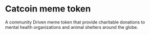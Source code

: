 # Catcoin meme token
A community Driven meme token that provide charitable donations to mental health organizations and animal shelters around the globe.
